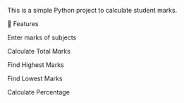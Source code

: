 This is a simple Python project to calculate student marks.

📌 Features

Enter marks of subjects

Calculate Total Marks

Find Highest Marks

Find Lowest Marks

Calculate Percentage
